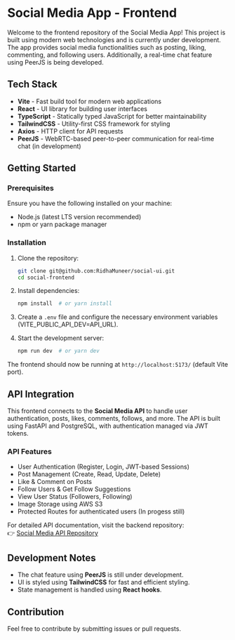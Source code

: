 # Social Media App - Frontend

Welcome to the frontend repository of the Social Media App! This project is built using modern web technologies and is currently under development. The app provides social media functionalities such as posting, liking, commenting, and following users. Additionally, a real-time chat feature using PeerJS is being developed.

## Tech Stack

- **Vite** - Fast build tool for modern web applications
- **React** - UI library for building user interfaces
- **TypeScript** - Statically typed JavaScript for better maintainability
- **TailwindCSS** - Utility-first CSS framework for styling
- **Axios** - HTTP client for API requests
- **PeerJS** - WebRTC-based peer-to-peer communication for real-time chat (in development)

## Getting Started

### Prerequisites

Ensure you have the following installed on your machine:
- Node.js (latest LTS version recommended)
- npm or yarn package manager

### Installation

1. Clone the repository:
   ```sh
   git clone git@github.com:RidhaMuneer/social-ui.git
   cd social-frontend
   ```

2. Install dependencies:
   ```sh
   npm install  # or yarn install
   ```

3. Create a `.env` file and configure the necessary environment variables (VITE_PUBLIC_API_DEV=API_URL).

4. Start the development server:
   ```sh
   npm run dev  # or yarn dev
   ```

The frontend should now be running at `http://localhost:5173/` (default Vite port).

## API Integration

This frontend connects to the **Social Media API** to handle user authentication, posts, likes, comments, follows, and more. The API is built using FastAPI and PostgreSQL, with authentication managed via JWT tokens.

### API Features
- User Authentication (Register, Login, JWT-based Sessions)
- Post Management (Create, Read, Update, Delete)
- Like & Comment on Posts
- Follow Users & Get Follow Suggestions
- View User Status (Followers, Following)
- Image Storage using AWS S3
- Protected Routes for authenticated users (In progess still)

For detailed API documentation, visit the backend repository:  
👉 [Social Media API Repository](https://github.com/RidhaMuneer/social-core)

## Development Notes
- The chat feature using **PeerJS** is still under development.
- UI is styled using **TailwindCSS** for fast and efficient styling.
- State management is handled using **React hooks**.

## Contribution
Feel free to contribute by submitting issues or pull requests.
